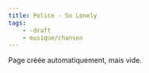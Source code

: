 ```yaml
---
title: Police - So Lonely
tags:
    - -draft
    - musique/chanson
---
```


Page créée automatiquement, mais vide.
